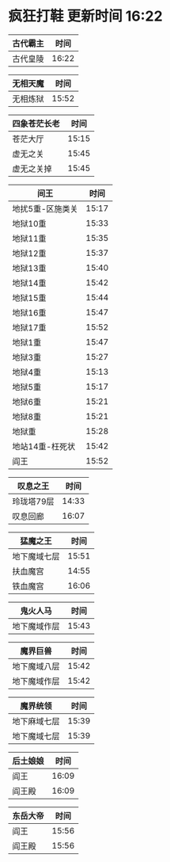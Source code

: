 # 疯狂打鞋 更新时间 16:22

| 古代霸主   | 时间    |
|--------|-------|
| 古代皇陵 | 16:22 |

| 无相天魔   | 时间    |
|--------|-------|
| 无相炼狱 | 15:52 |

| 四象苍茫长老   | 时间    |
|--------|-------|
| 苍茫大厅 | 15:15 |
| 虚无之关 | 15:45 |
| 虚无之关掉 | 15:45 |

| 间王   | 时间    |
|--------|-------|
| 地扰5重-区施类关 | 15:17 |
| 地狱10重 | 15:33 |
| 地狱11重 | 15:35 |
| 地狱12重 | 15:37 |
| 地狱13重 | 15:40 |
| 地狱14重 | 15:42 |
| 地狱15重 | 15:44 |
| 地狱16重 | 15:47 |
| 地狱17重 | 15:52 |
| 地狱1重 | 15:47 |
| 地狱3重 | 15:27 |
| 地狱4重 | 15:13 |
| 地狱5重 | 15:17 |
| 地狱6重 | 15:21 |
| 地狱8重 | 15:21 |
| 地狱重 | 15:28 |
| 地站14重-枉死状 | 15:42 |
| 阎王 | 15:52 |

| 叹息之王   | 时间    |
|--------|-------|
| 玲珑塔79层 | 14:33 |
| 叹息回廊 | 16:07 |

| 猛魔之王   | 时间    |
|--------|-------|
| 地下魔域七层 | 15:51 |
| 扶血魔宫 | 14:55 |
| 铁血魔宫 | 16:06 |

| 鬼火人马   | 时间    |
|--------|-------|
| 地下魔域作层 | 15:43 |

| 魔界巨兽   | 时间    |
|--------|-------|
| 地下魔域八层 | 15:42 |
| 地下魔域作层 | 15:42 |

| 魔界统领   | 时间    |
|--------|-------|
| 地下麻域七层 | 15:39 |
| 地下魔域七层 | 15:39 |

| 后土娘娘   | 时间    |
|--------|-------|
| 阎王 | 16:09 |
| 阎王殿 | 16:09 |

| 东岳大帝   | 时间    |
|--------|-------|
| 阎王 | 15:56 |
| 阎王殿 | 15:56 |